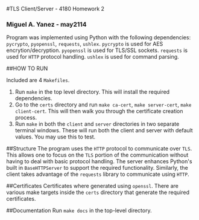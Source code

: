 #TLS Client/Server - 4180 Homework 2
### Miguel A. Yanez - may2114
Program was implemented using Python with the following dependencies:
`pycrypto`, `pyopenssl`, `requests`, `ushlex`. `pycrypto` is used for AES encrytion/decryption. `pyopenssl` is used for TLS/SSL sockets. `requests` is used for `HTTP` protocol handling. `ushlex` is used for command parsing.

##HOW TO RUN

Included are 4 `Makefiles`.

1. Run `make` in the top level directory. This will install the required dependencies.
2. Go to the `certs` directory and run `make ca-cert`, `make server-cert`, `make client-cert`. This will then walk you through the certificate creation process.
3. Run `make` in both the `client` and `server` directories in two separate terminal windows. These will run both the client and server with default values. You may use this to test.

##Structure
The program uses the `HTTP` protocol to communicate over `TLS`. This allows one to focus on the `TLS` portion of the communication without having to deal with basic protocol handling. The server enhances Python's built in `BaseHTTPServer` to support the required functionality. Similarly, the client takes advantage of the `requests` library to communicate using `HTTP`.

##Certificates
Certificates where generated using `openssl`. There are various make targets inside the `certs` directory that generate the required certificates.

##Documentation
Run `make docs` in the top-level directory.